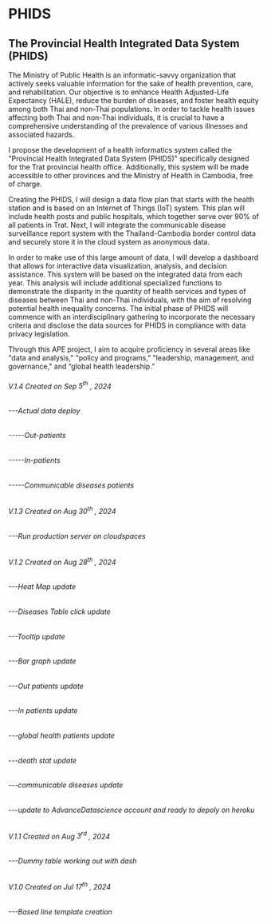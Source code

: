 # PHIDS

## The Provincial Health Integrated Data System (PHIDS)

The Ministry of Public Health is an informatic-savvy organization that actively seeks valuable information for the sake of health prevention, care, and rehabilitation. Our objective is to enhance Health Adjusted-Life Expectancy (HALE), reduce the burden of diseases, and foster health equity among both Thai and non-Thai populations. In order to tackle health issues affecting both Thai and non-Thai individuals, it is crucial to have a comprehensive understanding of the prevalence of various illnesses and associated hazards.

I propose the development of a health informatics system called the "Provincial Health Integrated Data System (PHIDS)" specifically designed for the Trat provincial health office. Additionally, this system will be made accessible to other provinces and the Ministry of Health in Cambodia, free of charge.

Creating the PHIDS, I will design a data flow plan that starts with the health station and is based on an Internet of Things (IoT) system. This plan will include health posts and public hospitals, which together serve over 90% of all patients in Trat. Next, I will integrate the communicable disease surveillance report system with the Thailand-Cambodia border control data and securely store it in the cloud system as anonymous data.

In order to make use of this large amount of data, I will develop a dashboard that allows for interactive data visualization, analysis, and decision assistance. This system will be based on the integrated data from each year. This analysis will include additional specialized functions to demonstrate the disparity in the quantity of health services and types of diseases between Thai and non-Thai individuals, with the aim of resolving potential health inequality concerns. The initial phase of PHIDS will commence with an interdisciplinary gathering to incorporate the necessary criteria and disclose the data sources for PHIDS in compliance with data privacy legislation.

Through this APE project, I aim to acquire proficiency in several areas like "data and analysis," "policy and programs," "leadership, management, and governance," and “global health leadership.”

###### V.1.4 Created on Sep $5^{th}$ , 2024
###### ---Actual data deploy
###### -----Out-patients
###### -----In-patients
###### -----Communicable diseases patients
###### V.1.3 Created on Aug $30^{th}$ , 2024
###### ---Run production server on cloudspaces 
###### V.1.2 Created on Aug $28^{th}$ , 2024
###### ---Heat Map update 
###### ---Diseases Table click update 
###### ---Tooltip update 
###### ---Bar graph update 
###### ---Out patients update 
###### ---In patients update 
###### ---global health patients update 
###### ---death stat update 
###### ---communicable diseases update
###### ---update to AdvanceDatascience account and ready to depoly on heroku

###### V.1.1 Created on Aug $3^{rd}$ , 2024 
###### ---Dummy table working out with dash

###### V.1.0 Created on Jul $17^{th}$ , 2024
###### ---Based line template creation


